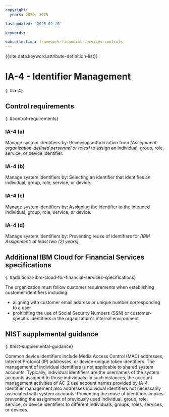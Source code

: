 ```yaml
---
copyright:
  years: 2020, 2025

lastupdated: "2025-02-26"

keywords:

subcollection: framework-financial-services-controls
---
```


{{site.data.keyword.attribute-definition-list}}

# IA-4 - Identifier Management
{: #ia-4}

## Control requirements
{: #control-requirements}



### IA-4 (a)


Manage system identifiers by:
Receiving authorization from _[Assignment: organization-defined personnel or roles]_ to assign an individual, group, role, service, or device identifier.


### IA-4 (b)


Manage system identifiers by:
Selecting an identifier that identifies an individual, group, role, service, or device.


### IA-4 (c)


Manage system identifiers by:
Assigning the identifier to the intended individual, group, role, service, or device.


### IA-4 (d)


Manage system identifiers by:
Preventing reuse of identifiers for _[IBM Assignment: at least two (2) years]_.






## Additional IBM Cloud for Financial Services specifications
{: #additional-ibm-cloud-for-financial-services-specifications}

The organization must follow customer requirements when establishing customer identifiers including:
- aligning with customer email address or unique number corresponding to a user
- prohibiting the use of Social Security Numbers (SSN) or customer-specific identifiers in the organization's internal environment







## NIST supplemental guidance
{: #nist-supplemental-guidance}

Common device identifiers include Media Access Control (MAC) addresses, Internet Protocol (IP) addresses, or device-unique token identifiers. The management of individual identifiers is not applicable to shared system accounts. Typically, individual identifiers are the usernames of the system accounts assigned to those individuals. In such instances, the account management activities of AC-2 use account names provided by IA-4. Identifier management also addresses individual identifiers not necessarily associated with system accounts. Preventing the reuse of identifiers implies preventing the assignment of previously used individual, group, role, service, or device identifiers to different individuals, groups, roles, services, or devices.
